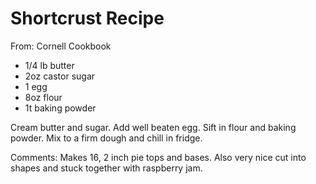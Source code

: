 # Shortcrust Recipe
From: Cornell Cookbook

* 1/4 lb butter
* 2oz castor sugar
* 1 egg
* 8oz flour
* 1t baking powder

Cream butter and sugar.  Add well beaten egg.  Sift in flour and baking powder.  Mix to a firm dough and chill in fridge.

Comments: Makes 16, 2 inch pie tops and bases.
Also very nice cut into shapes and stuck together with raspberry jam.

